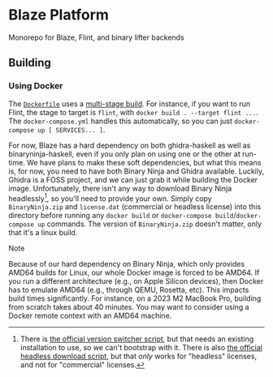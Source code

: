# Blaze Platform

Monorepo for Blaze, Flint, and binary lifter backends

## Building

### Using Docker

The [`Dockerfile`](./Dockerfile) uses a [multi-stage build](https://docs.docker.com/build/building/multi-stage/).
For instance, if you want to run Flint, the stage to target is `flint`, with `docker build . --target flint ...`.
The `docker-compose.yml` handles this automatically, so you can just `docker-compose up [ SERVICES...
]`.

For now, Blaze has a hard dependency on both ghidra-haskell as well as binaryninja-haskell, even if you only plan on using one or the other at run-time.
We have plans to make these soft dependencies, but what this means is, for now, you need to have both Binary Ninja and Ghidra available.
Luckily, Ghidra is a FOSS project, and we can just grab it while building the Docker image.
Unfortunately, there isn't any way to download Binary Ninja headlessly[^download-binary-ninja-headlessly], so you'll need to provide your own.
Simply copy `BinaryNinja.zip` and `license.dat` (commercial or headless license) into this directory before running any `docker build` or `docker-compose build`/`docker-compose up` commands.
The version of `BinaryNinja.zip` doesn't matter, only that it's a linux build.

[^download-binary-ninja-headlessly]: There is [the official version switcher script](https://github.com/Vector35/binaryninja-api/blob/661c77ab75f1365910e925640577c36dc47c47c7/python/examples/version_switcher.py), but that needs an existing installation to use, so we can't bootstrap with it. There is also [the official headless download script](https://github.com/Vector35/binaryninja-api/blob/661c77ab75f1365910e925640577c36dc47c47c7/scripts/download_headless.py), but that _only_ works for "headless" licenses, and not for "commercial" licenses.

> [!NOTE]
>
> Because of our hard dependency on Binary Ninja, which only provides AMD64 builds for Linux, our whole Docker image is forced to be AMD64.
> If you run a different architecture (e.g., on Apple Silicon devices), then Docker has to emulate AMD64 (e.g., through QEMU, Rosetta, etc).
> This impacts build times significantly.
> For instance, on a 2023 M2 MacBook Pro, building from scratch takes about 40 minutes.
> You may want to consider using a Docker remote context with an AMD64 machine.
